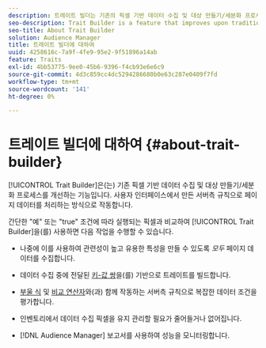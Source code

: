 ```yaml
---
description: 트레이트 빌더는 기존의 픽셀 기반 데이터 수집 및 대상 만들기/세분화 프로세스를 개선하는 기능입니다. 사용자 인터페이스에서 만든 서버측 규칙으로 페이지 데이터를 처리하는 방식으로 작동합니다.
seo-description: Trait Builder is a feature that improves upon traditional pixel-based data collection and audience creation/segmentation processes. It works by processing page data with server-side rules you create in the user interface.
seo-title: About Trait Builder
solution: Audience Manager
title: 트레이트 빌더에 대하여
uuid: 4258616c-7a9f-4fe9-95e2-9f51896a14ab
feature: Traits
exl-id: 4bb53775-9ee0-45b6-9396-f4cb93e6e6c9
source-git-commit: 4d3c859cc4dc5294286680b0e63c287e0409f7fd
workflow-type: tm+mt
source-wordcount: '141'
ht-degree: 0%

---
```


# 트레이트 빌더에 대하여 {#about-trait-builder}

[!UICONTROL Trait Builder]은(는) 기존 픽셀 기반 데이터 수집 및 대상 만들기/세분화 프로세스를 개선하는 기능입니다. 사용자 인터페이스에서 만든 서버측 규칙으로 페이지 데이터를 처리하는 방식으로 작동합니다.

<!-- c_tb_about.xml -->

간단한 &quot;예&quot; 또는 &quot;true&quot; 조건에 따라 실행되는 픽셀과 비교하여 [!UICONTROL Trait Builder]을(를) 사용하면 다음 작업을 수행할 수 있습니다.

* 나중에 이를 사용하여 관련성이 높고 유용한 특성을 만들 수 있도록 *모두* 페이지 데이터를 수집합니다.
* 데이터 수집 중에 전달된 [키-값 쌍](../../reference/key-value-pairs-explained.md)을(를) 기반으로 트레이트를 빌드합니다.
* [부울 식](../../reference/boolean-expressions-tsb.md) 및 [비교 연산자](../../features/traits/trait-comparison-operators.md)와(과) 함께 작동하는 서버측 규칙으로 복잡한 데이터 조건을 평가합니다.

* 인벤토리에서 데이터 수집 픽셀을 유지 관리할 필요가 줄어들거나 없어집니다.
* [!DNL Audience Manager] 보고서를 사용하여 성능을 모니터링합니다.
